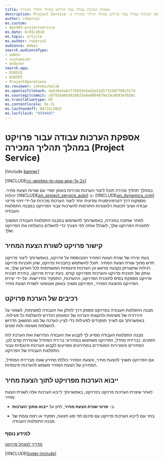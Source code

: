```yaml
---
title: אספקת הערכות עבודה עבור פרויקט במהלך תהליך המכירה
description: כיצד לספק הערכות עבודה עבור פרויקט במהלך תהליך המכירה ב- ‏‫Project Service
author: ruhercul
ms.custom:
- dyn365-projectservice
ms.date: 8/03/2018
ms.topic: article
ms.author: ruhercul
audience: Admin
search.audienceType:
- admin
- customizer
- enduser
search.app:
- D365CE
- D365PS
- ProjectOperations
ms.reviewer: johnmichalak
ms.openlocfilehash: da638e5ab1f75033e5a42e51d5f35307f88c5174
ms.sourcegitcommit: c0792bd65d92db25e0e8864879a19c4b93efb10c
ms.translationtype: HT
ms.contentlocale: he-IL
ms.lasthandoff: 04/14/2022
ms.locfileid: "8594487"
---
```

# <a name="provide-work-estimates-for-a-project-during-the-sales-process-project-service"></a>אספקת הערכות עבודה עבור פרויקט במהלך תהליך המכירה (Project Service)

[!include [banner](../includes/psa-now-project-operations.md)]

[!INCLUDE[cc-applies-to-psa-app-1x-2x](../includes/cc-applies-to-psa-app-1x-2x.md)]

במהלך תהליך מכירה תוכל ליצור הערכות מכירות באופן יסודי עם שורות הצעת מחיר. יכולות [!INCLUDE[pn_project_service_auto](../includes/pn-project-service-auto.md)] ב- [!INCLUDE[pn_dynamics_crm](../includes/pn-dynamics-crm.md)] מספקות דרך דטרמיניסטית ומדעית יותר ליצור הערכות מכירות על-ידי זיהוי פריטי עבודה ושיוך תכונות רלוונטיות התורמות להערכות עבור הפרויקט במבנה התפלגות העבודה.  
  
 לאחר שתזכה במכירה, באפשרותך להשתמש במבנה התפלגות העבודה המשויך לתוכנית הפרויקט שלך, לשכלל אותה לפי הצורך כדי להשלים בהצלחה את הפרויקט שלך.  
  
## <a name="link-a-project-to-a-quote-line"></a>קישור פרויקט לשורת הצעת המחיר  
 בעת יצירה של שורת הצעת המחיר המבוססת על פרויקט, באפשרותך ליצור פרויקט חדש מתוך שורת הצעת המחיר. תוכל להשתמש בתבניות פרויקט, שהן תוכניות פרויקט רגילות שתצורתן נקבעה מראש וכן הערכות פיננסיות המשותפות לכל הארגון שלך, או עותק של תוכנית פרויקט והערכות מפרויקט קודם. בעת יצירת פרויקט, בחירת תבנית פרויקט מספקת בסיס לתוכנית הפרויקט, ההערכות, התפקיד והדרישות. על-ידי יצירת הפרויקט מהצעת המחיר, הפרויקט משויך באופן אוטומטי לשורת הצעת מחיר.  
  
## <a name="project-estimate-components"></a>רכיבים של הערכת פרויקט  
 מבנה התפלגות העבודה בפרויקט מספק דרך לחלק את העבודה למשימות, לשמור על היררכיה של משימות ולהקצות הערכה של המאמץ הנדרש להשלמת כל פעילות. באפשרותך גם לשייך תפקידים לפעילות כדי לציין הערכה של סוג המשאב הדרוש להשלמת משימה ולוח זמנים.  
  
 מבנה התפלגות העבודה מסייע לך לקבוע את העבודה הנדרשת ואת הערכת לוח הזמנים. כברירת מחדל, הפרויקט משתמש במחירוני ברירת המחדל שהגדרת קודם לכן. המחירים והמכירות המוגדרים במחירונים מסייעים לקבוע הערכות פיננסיות עבור התפלגות העבודה של הפרויקט.  
  
 אם הפרויקט משויך להצעת מחיר, והצעת המחיר כוללת מחירון שונה מברירת המחדל, המחירון של הצעת המחיר משמש להערכות פיננסיות.  
  
## <a name="import-estimates-from-a-project-into-a-quote"></a>ייבוא הערכות מפרויקט לתוך הצעת מחיר  
 לאחר שיצרת הערכות פרויקט בפרויקט, באפשרותך לייבא הערכות אלה לשורת הצעת מחיר:  
  
-   ב- **פרטי שורת הצעת מחיר**, לחץ על **ייבוא מתוך הערכות**. 

-   בחר אם לייבא הערכות פרויקט עם סיכום לפי סוג תנועה, תפקיד או רמת צומת של מבנה התפלגות העבודה.  
  
### <a name="see-also"></a>למידע נוסף  
 [מדריך למנהל פרויקט](../psa/project-manager-guide.md)


[!INCLUDE[footer-include](../includes/footer-banner.md)]
